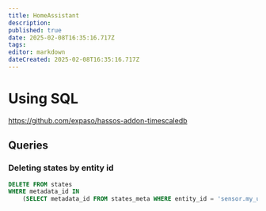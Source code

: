 ```yaml
---
title: HomeAssistant
description: 
published: true
date: 2025-02-08T16:35:16.717Z
tags: 
editor: markdown
dateCreated: 2025-02-08T16:35:16.717Z
---
```


# Using SQL
https://github.com/expaso/hassos-addon-timescaledb

## Queries
### Deleting states by entity id
```sql
DELETE FROM states
WHERE metadata_id IN
	(SELECT metadata_id FROM states_meta WHERE entity_id = 'sensor.my_unnecessary_sensor');
```